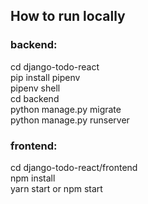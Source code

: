 ## How to run locally

### backend:

cd django-todo-react<br>
pip install pipenv<br>
pipenv shell<br>
cd backend<br>
python manage.py migrate<br>
python manage.py runserver<br>

### frontend:

cd django-todo-react/frontend<br>
npm install<br>
yarn start or npm start<br>